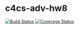 # c4cs-adv-hw8
[![Build Status](https://travis-ci.org/conwitt/c4cs-f17-rpn.svg?branch=master)](https://travis-ci.org/conwitt/c4cs-f17-rpn) [![Coverage Status](https://coveralls.io/repos/github/conwitt/c4cs-f17-rpn/badge.svg?branch=master)](https://coveralls.io/github/conwitt/c4cs-adv-hw8?branch=master)

